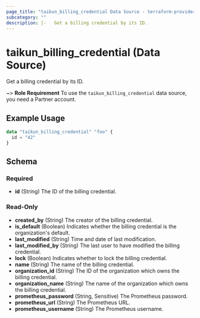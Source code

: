 ```yaml
---
page_title: "taikun_billing_credential Data Source - terraform-provider-taikun"
subcategory: ""
description: |-   Get a billing credential by its ID.
---
```


# taikun_billing_credential (Data Source)

Get a billing credential by its ID.

~> **Role Requirement** To use the `taikun_billing_credential` data source, you need a Partner account.

## Example Usage

```terraform
data "taikun_billing_credential" "foo" {
  id = "42"
}
```

<!-- schema generated by tfplugindocs -->
## Schema

### Required

- **id** (String) The ID of the billing credential.

### Read-Only

- **created_by** (String) The creator of the billing credential.
- **is_default** (Boolean) Indicates whether the billing credential is the organization's default.
- **last_modified** (String) Time and date of last modification.
- **last_modified_by** (String) The last user to have modified the billing credential.
- **lock** (Boolean) Indicates whether to lock the billing credential.
- **name** (String) The name of the billing credential.
- **organization_id** (String) The ID of the organization which owns the billing credential.
- **organization_name** (String) The name of the organization which owns the billing credential.
- **prometheus_password** (String, Sensitive) The Prometheus password.
- **prometheus_url** (String) The Prometheus URL.
- **prometheus_username** (String) The Prometheus username.


